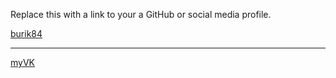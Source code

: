 Replace this with a link to your a GitHub or social media profile.

[burik84](https://github.com/burik84)
- - -
[myVK](https://vk.com/burik84)
